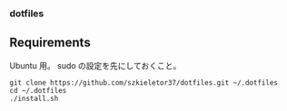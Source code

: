 ### dotfiles

## Requirements
Ubuntu 用。
sudo の設定を先にしておくこと。
```
git clone https://github.com/szkieletor37/dotfiles.git ~/.dotfiles
cd ~/.dotfiles
./install.sh
```